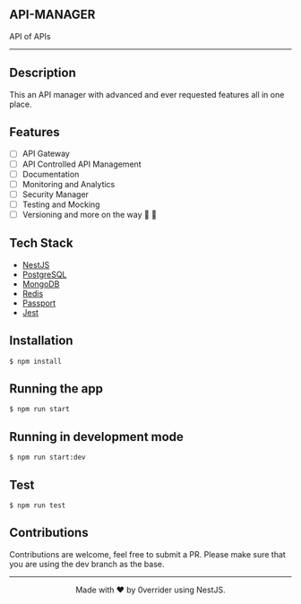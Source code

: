 ## API-MANAGER

API of APIs

---

## Description

This an API manager with advanced and ever requested features all in one place.

## Features

- [ ] API Gateway
- [ ] API Controlled API Management
- [ ] Documentation
- [ ] Monitoring and Analytics
- [ ] Security Manager
- [ ] Testing and Mocking
- [ ] Versioning and more on the way :tada: :tada:

## Tech Stack

- [NestJS](https://nestjs.com/)
- [PostgreSQL](https://www.postgresql.org/)
- [MongoDB](https://www.mongodb.com/)
- [Redis](https://redis.io/)
- [Passport](http://www.passportjs.org/)
- [Jest](https://jestjs.io/)

## Installation

```
$ npm install
```

## Running the app

```
$ npm run start
```

## Running in development mode

```
$ npm run start:dev
```

## Test

```
$ npm run test
```

## Contributions

Contributions are welcome, feel free to submit a PR. Please make sure that you are using the dev branch as the base.

---

<p align="center">
  Made with ❤️ by 0verrider using NestJS.
</p>
